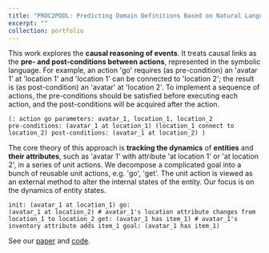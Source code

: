 ```yaml
---
title: "PROC2PDDL: Predicting Domain Definitions Based on Natural Language for Symbolic Planning"
excerpt: ""
collection: portfolio
---
```

<head>
	<style type="text/css">
		code{
			white-space: pre;
		}
	</style>
</head>

This work explores the **causal reasoning of events**. It treats causal links as the **pre- and post-conditions between actions**, represented in the symbolic language. For example, an action 'go' requires (as pre-condition) an 'avatar 1' at 'location 1' and 'location 1' can be connected to 'location 2'; the result is (as post-condition) an 'avatar' at 'location 2'. To implement a sequence of actions, the pre-conditions should be satisfied before executing each action, and the post-conditions will be acquired after the action. 

<code><pre>(: action go
	parameters: avatar_1, location_1, location_2
	pre-conditions: (avatar_1 at location_1) (location_1 connect to location_2)
	post-conditions: (avatar_1 at location_2)
	)
</pre></code>

The core theory of this approach is **tracking the dynamics** of **entities** and **their attributes**, such as 'avatar 1' with attribute 'at location 1' or 'at location 2', in a series of unit actions. We decompose a complicated goal into a bunch of reusable unit actions, e.g. 'go', 'get'. The unit action is viewed as an external method to alter the internal states of the entity. Our focus is on the dynamics of entity states.

<code style="white-space:pre;">init: (avatar_1 at location_1)
go: (avatar_1 at location_2) # avatar_1's location attribute changes from location_1 to location_2
get: (avatar_1 has item_1) # avatar_1's inventory attribute adds item_1
goal: (avatar_1 has item_1)</code>

See our [paper]() and [code]().